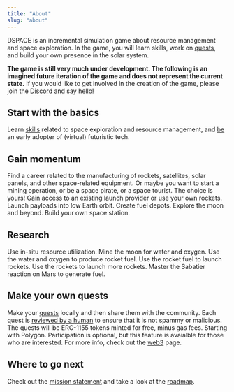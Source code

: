 ```yaml
---
title: "About"
slug: "about"
---
```


DSPACE is an incremental simulation game about resource management and space exploration. In the game, you will learn skills, work on [quests](/quests), and build your own presence in the solar system. 

**The game is still very much under development. The following is an imagined future iteration of the game and does not represent the current state.** If you would like to get involved in the creation of the game, please join the [Discord](https://discord.gg/A3UAfYvnxM) and say hello!

## Start with the basics

Learn [skills](/skills) related to space exploration and resource management, and [be](/quests/play/4) an early adopter of (virtual) futuristic tech.

## Gain momentum

Find a career related to the manufacturing of rockets, satellites, solar panels, and other space-related equipment. Or maybe you want to start a mining operation, or be a space pirate, or a space tourist. The choice is yours! Gain access to an existing launch provider or use your own rockets. Launch payloads into low Earth orbit. Create fuel depots. Explore the moon and beyond. Build your own space station.

## Research

Use in-situ resource utilization. Mine the moon for water and oxygen. Use the water and oxygen to produce rocket fuel. Use the rocket fuel to launch rockets. Use the rockets to launch more rockets. Master the Sabatier reaction on Mars to generate fuel.

## Make your own quests

Make your [quests](/quests) locally and then share them with the community. Each quest is [reviewed by a human](/docs/reviews) to ensure that it is not spammy or malicious. The quests will be ERC-1155 tokens minted for free, minus gas fees. Starting with Polygon. Participation is optional, but this feature is avaialble for those who are interested. For more info, check out the [web3](/docs/web3) page.

## Where to go next

Check out the [mission statement](/docs/mission) and take a look at the [roadmap](/docs/roadmap).
